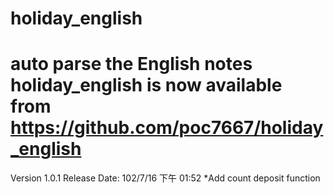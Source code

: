 holiday_english
===============
auto parse the English notes
holiday_english is now available from  https://github.com/poc7667/holiday_english
===============
Version 1.0.1
Release Date: 102/7/16 下午 01:52
*Add count deposit function



